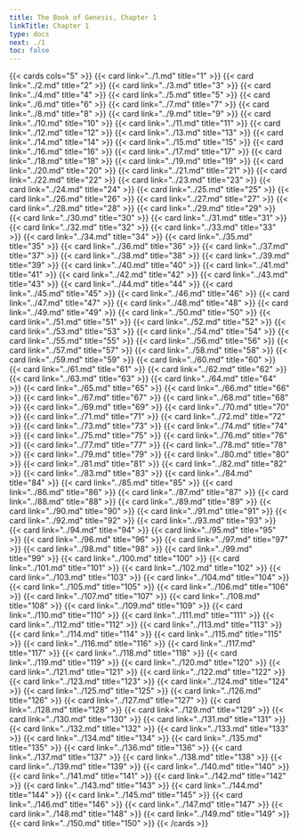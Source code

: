 ```yaml
---
title: The Book of Genesis, Chapter 1
linkTitle: Chapter 1
type: docs
next: ./1
toc: false
---
```


{{< cards cols="5" >}}
  {{< card link="../1.md" title="1" >}}
  {{< card link="../2.md" title="2" >}}
  {{< card link="../3.md" title="3" >}}
  {{< card link="../4.md" title="4" >}}
  {{< card link="../5.md" title="5" >}}
  {{< card link="../6.md" title="6" >}}
  {{< card link="../7.md" title="7" >}}
  {{< card link="../8.md" title="8" >}}
  {{< card link="../9.md" title="9" >}}
  {{< card link="../10.md" title="10" >}}
  {{< card link="../11.md" title="11" >}}
  {{< card link="../12.md" title="12" >}}
  {{< card link="../13.md" title="13" >}}
  {{< card link="../14.md" title="14" >}}
  {{< card link="../15.md" title="15" >}}
  {{< card link="../16.md" title="16" >}}
  {{< card link="../17.md" title="17" >}}
  {{< card link="../18.md" title="18" >}}
  {{< card link="../19.md" title="19" >}}
  {{< card link="../20.md" title="20" >}}
  {{< card link="../21.md" title="21" >}}
  {{< card link="../22.md" title="22" >}}
  {{< card link="../23.md" title="23" >}}
  {{< card link="../24.md" title="24" >}}
  {{< card link="../25.md" title="25" >}}
  {{< card link="../26.md" title="26" >}}
  {{< card link="../27.md" title="27" >}}
  {{< card link="../28.md" title="28" >}}
  {{< card link="../29.md" title="29" >}}
  {{< card link="../30.md" title="30" >}}
  {{< card link="../31.md" title="31" >}}
  {{< card link="../32.md" title="32" >}}
  {{< card link="../33.md" title="33" >}}
  {{< card link="../34.md" title="34" >}}
  {{< card link="../35.md" title="35" >}}
  {{< card link="../36.md" title="36" >}}
  {{< card link="../37.md" title="37" >}}
  {{< card link="../38.md" title="38" >}}
  {{< card link="../39.md" title="39" >}}
  {{< card link="../40.md" title="40" >}}
  {{< card link="../41.md" title="41" >}}
  {{< card link="../42.md" title="42" >}}
  {{< card link="../43.md" title="43" >}}
  {{< card link="../44.md" title="44" >}}
  {{< card link="../45.md" title="45" >}}
  {{< card link="../46.md" title="46" >}}
  {{< card link="../47.md" title="47" >}}
  {{< card link="../48.md" title="48" >}}
  {{< card link="../49.md" title="49" >}}
  {{< card link="../50.md" title="50" >}}
  {{< card link="../51.md" title="51" >}}
  {{< card link="../52.md" title="52" >}}
  {{< card link="../53.md" title="53" >}}
  {{< card link="../54.md" title="54" >}}
  {{< card link="../55.md" title="55" >}}
  {{< card link="../56.md" title="56" >}}
  {{< card link="../57.md" title="57" >}}
  {{< card link="../58.md" title="58" >}}
  {{< card link="../59.md" title="59" >}}
  {{< card link="../60.md" title="60" >}}
  {{< card link="../61.md" title="61" >}}
  {{< card link="../62.md" title="62" >}}
  {{< card link="../63.md" title="63" >}}
  {{< card link="../64.md" title="64" >}}
  {{< card link="../65.md" title="65" >}}
  {{< card link="../66.md" title="66" >}}
  {{< card link="../67.md" title="67" >}}
  {{< card link="../68.md" title="68" >}}
  {{< card link="../69.md" title="69" >}}
  {{< card link="../70.md" title="70" >}}
  {{< card link="../71.md" title="71" >}}
  {{< card link="../72.md" title="72" >}}
  {{< card link="../73.md" title="73" >}}
  {{< card link="../74.md" title="74" >}}
  {{< card link="../75.md" title="75" >}}
  {{< card link="../76.md" title="76" >}}
  {{< card link="../77.md" title="77" >}}
  {{< card link="../78.md" title="78" >}}
  {{< card link="../79.md" title="79" >}}
  {{< card link="../80.md" title="80" >}}
  {{< card link="../81.md" title="81" >}}
  {{< card link="../82.md" title="82" >}}
  {{< card link="../83.md" title="83" >}}
  {{< card link="../84.md" title="84" >}}
  {{< card link="../85.md" title="85" >}}
  {{< card link="../86.md" title="86" >}}
  {{< card link="../87.md" title="87" >}}
  {{< card link="../88.md" title="88" >}}
  {{< card link="../89.md" title="89" >}}
  {{< card link="../90.md" title="90" >}}
  {{< card link="../91.md" title="91" >}}
  {{< card link="../92.md" title="92" >}}
  {{< card link="../93.md" title="93" >}}
  {{< card link="../94.md" title="94" >}}
  {{< card link="../95.md" title="95" >}}
  {{< card link="../96.md" title="96" >}}
  {{< card link="../97.md" title="97" >}}
  {{< card link="../98.md" title="98" >}}
  {{< card link="../99.md" title="99" >}}
  {{< card link="../100.md" title="100" >}}
  {{< card link="../101.md" title="101" >}}
  {{< card link="../102.md" title="102" >}}
  {{< card link="../103.md" title="103" >}}
  {{< card link="../104.md" title="104" >}}
  {{< card link="../105.md" title="105" >}}
  {{< card link="../106.md" title="106" >}}
  {{< card link="../107.md" title="107" >}}
  {{< card link="../108.md" title="108" >}}
  {{< card link="../109.md" title="109" >}}
  {{< card link="../110.md" title="110" >}}
  {{< card link="../111.md" title="111" >}}
  {{< card link="../112.md" title="112" >}}
  {{< card link="../113.md" title="113" >}}
  {{< card link="../114.md" title="114" >}}
  {{< card link="../115.md" title="115" >}}
  {{< card link="../116.md" title="116" >}}
  {{< card link="../117.md" title="117" >}}
  {{< card link="../118.md" title="118" >}}
  {{< card link="../119.md" title="119" >}}
  {{< card link="../120.md" title="120" >}}
  {{< card link="../121.md" title="121" >}}
  {{< card link="../122.md" title="122" >}}
  {{< card link="../123.md" title="123" >}}
  {{< card link="../124.md" title="124" >}}
  {{< card link="../125.md" title="125" >}}
  {{< card link="../126.md" title="126" >}}
  {{< card link="../127.md" title="127" >}}
  {{< card link="../128.md" title="128" >}}
  {{< card link="../129.md" title="129" >}}
  {{< card link="../130.md" title="130" >}}
  {{< card link="../131.md" title="131" >}}
  {{< card link="../132.md" title="132" >}}
  {{< card link="../133.md" title="133" >}}
  {{< card link="../134.md" title="134" >}}
  {{< card link="../135.md" title="135" >}}
  {{< card link="../136.md" title="136" >}}
  {{< card link="../137.md" title="137" >}}
  {{< card link="../138.md" title="138" >}}
  {{< card link="../139.md" title="139" >}}
  {{< card link="../140.md" title="140" >}}
  {{< card link="../141.md" title="141" >}}
  {{< card link="../142.md" title="142" >}}
  {{< card link="../143.md" title="143" >}}
  {{< card link="../144.md" title="144" >}}
  {{< card link="../145.md" title="145" >}}
  {{< card link="../146.md" title="146" >}}
  {{< card link="../147.md" title="147" >}}
  {{< card link="../148.md" title="148" >}}
  {{< card link="../149.md" title="149" >}}
  {{< card link="../150.md" title="150" >}}
{{< /cards >}}

